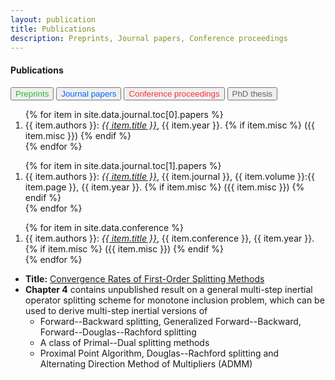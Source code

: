 ```yaml
---
layout: publication
title: Publications
description: Preprints, Journal papers, Conference proceedings
---
```




#### Publications

<!-- Tab links -->
<div class="tab" style="margin-top:1rem;">
  <button class="tablinks" onclick="openType(event, 'preprint')" style="color: #2eb82e;">Preprints</button>
  <button class="tablinks" onclick="openType(event, 'journal')" id="defaultOpen" style="color: #0066ff;">Journal papers</button>
  <button class="tablinks" onclick="openType(event, 'conference')" style="color: #ff3333;">Conference proceedings</button>
  <button class="tablinks" onclick="openType(event, 'thesis')" style="color: #646464;">PhD thesis</button>
</div>



<!-- Tab content -->
<div id="preprint" class="tabcontent">
    <ol reversed>
    {% for item in site.data.journal.toc[0].papers %}
    <!-- {{ item }} -->
        <li>
          {{ item.authors }}: <a href="{{ item.url }}"><i>{{ item.title }}</i></a>, {{ item.year }}. {% if item.misc %} ({{ item.misc }}) {% endif %}
        </li>
    {% endfor %}
    </ol>
</div>

<div id="journal" class="tabcontent">
    <ol reversed>
    {% for item in site.data.journal.toc[1].papers %}
    <!-- {{ item }} -->
        <li>
          {{ item.authors }}: <a href="{{ item.url }}"><i>{{ item.title }}</i></a>, {{ item.journal }}, {{ item.volume }}:{{ item.page }}, {{ item.year }}. {% if item.misc %} ({{ item.misc }}) {% endif %}
        </li>
    {% endfor %}
    </ol>
</div>

<div id="conference" class="tabcontent">
    <ol reversed>
    {% for item in site.data.conference %}
    <!-- {{ item }} -->
        <li>
          {{ item.authors }}: <a href="{{ item.url }}"><i>{{ item.title }}</i></a>, {{ item.conference }}, {{ item.year }}. {% if item.misc %} ({{ item.misc }}) {% endif %}
        </li>
    {% endfor %}
    </ol>
</div>

<div id="thesis" class="tabcontent">
    <ul style="margin-left:1.5rem; padding:0;">
    <li>
      <b>Title:</b> <a href="assets/files/thesis.pdf">Convergence Rates of First-Order Splitting Methods</a>
    </li>
    <li>
      <b>Chapter 4</b> contains unpublished result on a general multi-step inertial operator splitting scheme for monotone inclusion problem, which can be used to derive multi-step inertial versions of 
          <ul>
              <li>Forward--Backward splitting, Generalized Forward--Backward, Forward--Douglas--Rachford splitting</li> 
              <li>A class of Primal--Dual splitting methods</li> 
              <li>Proximal Point Algorithm, Douglas--Rachford splitting and Alternating Direction Method of Multipliers (ADMM)</li>
          </ul>
    </li>
</ul>
</div>


<!-- #### Preprints

#### Journal papers

#### Conference proceedings

#### PhD thesis -->

